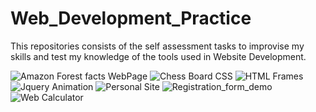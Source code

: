 # Web_Development_Practice
This repositories consists of the self assessment tasks to improvise my skills and test my knowledge of the tools used in Website Development.



![Amazon Forest facts WebPage](https://github.com/Abhishek100100/Web_Development_Practice/blob/master/Amazon%20Forest%20facts%20WebPage/snaps/Screenshot%20(126).png)
![Chess Board CSS](https://github.com/Abhishek100100/Web_Development_Practice/blob/master/Chess%20Board%20CSS/snaps2/6.2.png)
![HTML Frames](https://github.com/Abhishek100100/Web_Development_Practice/blob/master/HTML%20Frames/snaps/Screenshot%20(124).png)
![Jquery Animation](https://github.com/Abhishek100100/Web_Development_Practice/blob/master/Jquery%20Animation/snaps/Screenshot%20(138).png)
![Personal Site](https://github.com/Abhishek100100/Web_Development_Practice/blob/master/Personal%20Site/snaps/Screenshot%20(129).png)
![Registration_form_demo](https://github.com/Abhishek100100/Web_Development_Practice/blob/master/Registration_form_demo/snaps/2a.png)
![Web Calculator](https://github.com/Abhishek100100/Web_Development_Practice/blob/master/Web%20Calculator/snaps/Screenshot%20(133).png)
